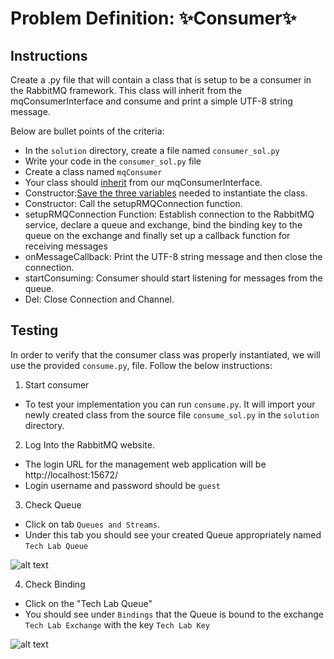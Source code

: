 # Problem Definition: ✨Consumer✨

##  Instructions
Create a .py file that will contain a class that is setup to be a consumer in the RabbitMQ framework. This class will inherit from the mqConsumerInterface and consume and print a simple UTF-8 string message. 

Below are bullet points of the criteria:
- In the `solution` directory, create a file named `consumer_sol.py`
- Write your code in the `consumer_sol.py` file
- Create a class named `mqConsumer`
- Your class should [inherit](../../Resources/Python-Basics.md#creating-an-interface) from our mqConsumerInterface.
- Constructor:[Save the three variables](../../Resources/Python-Basics.md#saving-a-instance-variable-and-calling-the-variable) needed to instantiate the class.
- Constructor: Call the setupRMQConnection function.
- setupRMQConnection Function: Establish connection to the RabbitMQ service, declare a queue and exchange, bind the binding key to the queue on the exchange and finally set up a callback function for receiving messages
- onMessageCallback: Print the UTF-8 string message and then close the connection.
- startConsuming:  Consumer should start listening for messages from the queue.
- Del: Close Connection and Channel.


## Testing
In order to verify that the consumer class was properly instantiated, we will use the provided  `consume.py`, file. Follow the below instructions:
1. Start consumer
* To test your implementation you can run `consume.py`. It will import your newly created class from the source file `consume_sol.py` in the `solution` directory.
2. Log Into the RabbitMQ website.
* The login URL for the management web application will be http://localhost:15672/
* Login username and password should be `guest`
3. Check Queue
* Click on tab `Queues and Streams`.
* Under this tab you should see your created Queue appropriately named `Tech Lab Queue`

![alt text](../../../data/Images/consumerQueue.jpeg)

4. Check Binding
* Click on the "Tech Lab Queue" 
* You should see under `Bindings` that the Queue is bound to the exchange `Tech Lab Exchange` with the key `Tech Lab Key`

![alt text](../../../data/Images/consumerBinding.jpeg)

